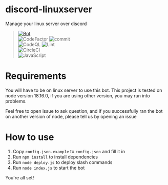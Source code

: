# discord-linuxserver

Manage your linux server over discord

> [![Bot](https://github-readme-stats.vercel.app/api/pin/?username=ItzMiracleOwO&repo=discord-linuxserver&show_icons=true&bg_color=23272A&title_color=FF73F1&text_color=FFC0CB&icon_color=9B84EE&count_private=true&border_color=fAA61A&border_radius=10)](https://github.com/ItzMiracleOwO/discord-linuxserver)  
> ![CodeFactor](https://img.shields.io/codefactor/grade/github/ItzMiracleOwO/discord-linuxserver/main?color=%23F44A6A&logo=codefactor&style=for-the-badge) ![commit](https://img.shields.io/github/last-commit/ItzMiracleOwO/discord-linuxserver?color=%23181717&logo=GitHub&style=for-the-badge)  
> ![CodeQL](https://img.shields.io/github/actions/workflow/status/ItzMiracleOwO/discord-linuxserver/codeql.yml?label=CodeQL&style=for-the-badge) ![Lint](https://img.shields.io/github/actions/workflow/status/ItzMiracleOwO/discord-linuxserver/standardjs.yml?label=Linter&style=for-the-badge)  
> ![CircleCI](https://img.shields.io/circleci/build/github/ItzMiracleOwO/discord-linuxserver?label=CircleCI&style=for-the-badge)  
> ![JavaScript](https://img.shields.io/badge/JavaScript-yellow?style=for-the-badge&logo=JavaScript)

# Requirements

You will have to be on linux server to use this bot.
This project is tested on node version 18.16.0,
if you are using other version, you may run into problems.

Feel free to open issue to ask question,
and if you successfully ran the bot on another version of node,
please tell us by opening an issue

# How to use

1. Copy `config.json.example` to `config.json` and fill it in
2. Run `npm install` to install dependencies
3. Run `node deploy.js` to deploy slash commands
4. Run `node index.js` to start the bot

You're all set!

